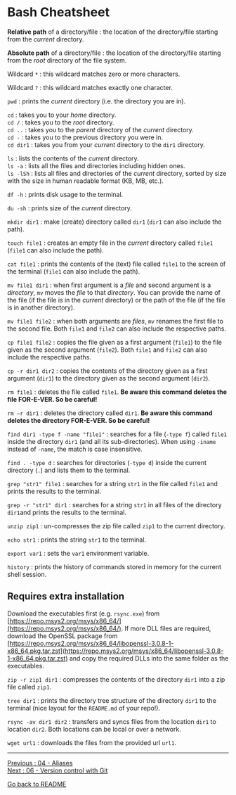 # Bash Cheatsheet

**Relative path** of a directory/file : the location of the directory/file starting from the *current* directory.    

**Absolute path** of a directory/file : the location of the directory/file starting from the *root* directory of the file system.   

Wildcard `*` : this wildcard matches zero or more characters.  
    
Wildcard `?` : this wildcard matches exactly one character.  

`pwd` : prints the *current* directory (i.e. the directory you are in).  

`cd` : takes you to your *home* directory.   
    `cd /` : takes you to the *root* directory.  
    `cd ..` : takes you to the *parent* directory of the *current* directory.  
    `cd -` : takes you to the previous directory you were in.   
    `cd dir1` : takes you from your *current* directory to the `dir1` directory.  

`ls` : lists the contents of the *current* directory.   
    `ls -a` : lists all the files and directories including hidden ones.  
    `ls -lSh` : lists all files and directories of the *current* directory, sorted by size with the size in human readable format (KB, MB, etc.).    

`df -h` : prints disk usage to the terminal.  

`du -sh` : prints size of the *current* directory.  

`mkdir dir1` : make (create) directory called `dir1` (`dir1` can also include the path).   

`touch file1` : creates an empty file in the *current* directory called `file1` (`file1` can also include the path).  

`cat file1` : prints the contents of the (text) file called `file1` to the screen of the terminal (`file1` can also include the path).   

`mv file1 dir1` : when first argument is a *file* and second argument is a *directory*, `mv` moves the *file* to that *directory*. You can provide the name of the file (if the file is in the *current* directory) or the path of the file (if the file is in another directory).  

`mv file1 file2` : when both arguments are *files*, `mv` renames the first file to the second file. Both `file1` and `file2` can also include the respective paths.   

`cp file1 file2` : copies the file given as a first argument (`file1`) to the file given as the second argument (`file2`). Both `file1` and `file2` can also include the respective paths.   

`cp -r dir1 dir2` : copies the contents of the directory given as a first argument (`dir1`) to the directory given as the second argument (`dir2`).  

`rm file1` : deletes the file called `file1`. **Be aware this command deletes the file FOR-E-VER. So be careful!**

`rm –r dir1` : deletes the directory called `dir1`. **Be aware this command deletes the directory FOR-E-VER. So be careful!**

`find dir1 -type f -name "file1"` : searches for a file (`-type f`) called `file1` inside the directory `dir1` (and all its sub-directories). When using `-iname` instead of `-name`, the match is case insensitive.  

`find . -type d` : searches for directories (`-type d`) inside the current directory (`.`) and lists them to the terminal.    

`grep "str1" file1` : searches for a string `str1` in the file called `file1` and prints the results to the terminal.    

`grep -r "str1" dir1` : searches for a string `str1` in all files of the directory `dir1`and prints the results to the terminal.   

`unzip zip1` : un-compresses the zip file called `zip1` to the current directory.   

`echo str1` : prints the string `str1` to the terminal.  

`export var1` : sets the `var1` environment variable.  

`history` : prints the history of commands stored in memory for the current shell session.  


## Requires extra installation

Download the executables first (e.g. `rsync.exe`) from [https://repo.msys2.org/msys/x86_64/](https://repo.msys2.org/msys/x86_64/). If more DLL files are required, download the OpenSSL package from [https://repo.msys2.org/msys/x86_64/libopenssl-3.0.8-1-x86_64.pkg.tar.zst](https://repo.msys2.org/msys/x86_64/libopenssl-3.0.8-1-x86_64.pkg.tar.zst) and copy the required DLLs into the same folder as the executables.   

`zip -r zip1 dir1` : compresses the contents of the directory `dir1` into a zip file called `zip1`.   

`tree dir1` : prints the directory tree structure of the directory `dir1` to the terminal (nice layout for the `README.md` of your repo!).  

`rsync -av dir1 dir2` :  transfers and syncs files from the location `dir1` to location `dir2`. Both locations can be local or over a network.  

`wget url1` : downloads the files from the provided url `url1`.   

________________________

[Previous : 04 - Aliases](https://github.com/HeatherAn/recommended-coding-practices/blob/main/04-Aliases.md)  
[Next     : 06 - Version control with Git](https://github.com/HeatherAn/recommended-coding-practices/blob/main/06-Version-Control-With-Git.md)  

[Go back to README](https://github.com/HeatherAn/recommended-coding-practices#readme)